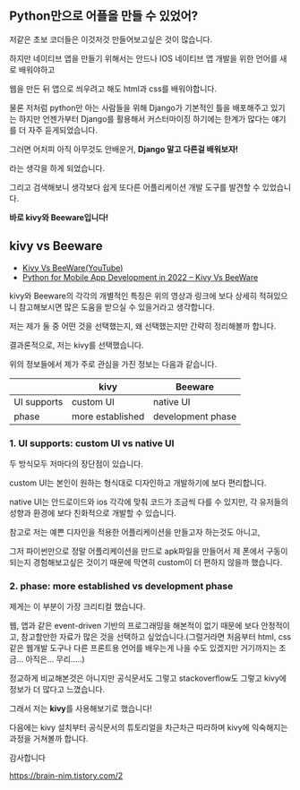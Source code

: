 ## **Python만으로 어플을 만들 수 있었어?**

저같은 초보 코더들은 이것저것 만들어보고싶은 것이 많습니다.

하지만 네이티브 앱을 만들기 위해서는 안드나 IOS 네이티브 앱 개발을 위한 언어를 새로 배워야하고

웹을 만든 뒤 앱으로 씌우려고 해도 html과 css를 배워야합니다.

물론 저처럼 python만 아는 사람들을 위해 Django가 기본적인 틀을 배포해주고 있기는 하지만 언젠가부터 Django를 활용해서 커스터마이징 하기에는 한계가 많다는 얘기를 더 자주 듣게되었습니다.

그러면 어처피 아직 아무것도 안배운거, **Django 말고 다른걸 배워보자!**

라는 생각을 하게 되었습니다.

그리고 검색해보니 생각보다 쉽게 또다른 어플리케이션 개발 도구를 발견할 수 있었습니다.

**바로 kivy와 Beeware입니다!**

## **kivy vs Beeware**

- [Kivy Vs BeeWare(YouTube)](https://youtu.be/rK5Sw2jk__w)  
- [Python for Mobile App Development in 2022 – Kivy Vs BeeWare](https://www.monterail.com/blog/python-for-mobile-app-development)
  
kivy와 Beeware의 각각의 개별적인 특징은 위의 영상과 링크에 보다 상세히 적혀있으니 참고해보시면 많은 도움을 받으실 수 있을거라고 생각합니다.

저는 제가 둘 중 어떤 것을 선택했는지, 왜 선택했는지만 간략히 정리해볼까 합니다.

결과론적으로, 저는 kivy를 선택했습니다.

위의 정보들에서 제가 주로 관심을 가진 정보는 다음과 같습니다.

|   | kivy | Beeware |
| --- | --- | --- |
| UI supports | custom UI | native UI |
| phase | more established | development phase |

### 1\. UI supports: custom UI vs native UI

두 방식모두 저마다의 장단점이 있습니다.

custom UI는 본인이 원하는 형식대로 디자인하고 개발하기에 보다 편리합니다.

native UI는 안드로이드와 ios 각각에 맞춰 코드가 조금씩 다를 수 있지만, 각 유저들의 성향과 환경에 보다 친화적으로 개발할 수 있습니다.

참고로 저는 예쁜 디자인을 적용한 어플리케이션을 만들고자 하는것도 아니고,

그저 파이썬만으로 정말 어플리케이션을 만드로 apk파일을 만들어서 제 폰에서 구동이 되는지 경험해보고싶은 것이기 때문에 막연히 custom이 더 편하지 않을까 했습니다.

### 2\. phase: more established vs development phase

제게는 이 부분이 가장 크리티컬 했습니다.

웹, 앱과 같은 event-driven 기반의 프로그래밍을 해본적이 없기 때문에 보다 안정적이고, 참고할만한 자료가 많은 것을 선택하고 싶었습니다.(그럴거라면 처음부터 html, css같은 웹개발 도구나 다른 프론트용 언어를 배우는게 나을 수도 있겠지만 거기까지는 조금... 아직은... 무리.....)

정교하게 비교해본것은 아니지만 공식문서도 그렇고 stackoverflow도 그렇고 kivy에 정보가 더 많다고 느꼈습니다.

그래서 저는 **kivy**를 사용해보기로 했습니다!

다음에는 kivy 설치부터 공식문서의 튜토리얼을 차근차근 따라하며 kivy에 익숙해지는 과정을 거쳐볼까 합니다.

감사합니다

https://brain-nim.tistory.com/2
